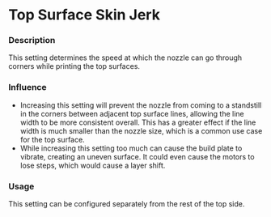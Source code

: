 Top Surface Skin Jerk
====
### **Description**
This setting determines the speed at which the nozzle can go through corners while printing the top surfaces. 

### **Influence**
* Increasing this setting will prevent the nozzle from coming to a standstill in the corners between adjacent top surface lines, allowing the line width to be more consistent overall. This has a greater effect if the line width is much smaller than the nozzle size, which is a common use case for the top surface. 
* While increasing this setting too much can cause the build plate to vibrate, creating an uneven surface. It could even cause the motors to lose steps, which would cause a layer shift.

### **Usage**
This setting can be configured separately from the rest of the top side.